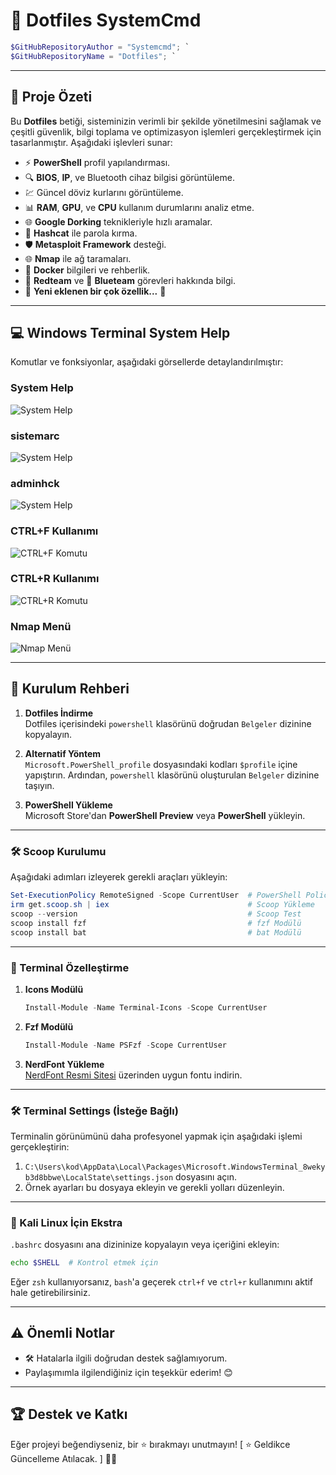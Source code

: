 # 🌟 Dotfiles SystemCmd

```powershell
$GitHubRepositoryAuthor = "Systemcmd"; `
$GitHubRepositoryName = "Dotfiles"; `
```

---

## 🚀 Proje Özeti

Bu **Dotfiles** betiği, sisteminizin verimli bir şekilde yönetilmesini sağlamak ve çeşitli güvenlik, bilgi toplama ve optimizasyon işlemleri gerçekleştirmek için tasarlanmıştır. Aşağıdaki işlevleri sunar:

- ⚡ **PowerShell** profil yapılandırması.
- 🔍 **BIOS**, **IP**, ve Bluetooth cihaz bilgisi görüntüleme.
- 💹 Güncel döviz kurlarını görüntüleme.
- 📊 **RAM**, **GPU**, ve **CPU** kullanım durumlarını analiz etme.
- 🌐 **Google Dorking** teknikleriyle hızlı aramalar.
- 🔑 **Hashcat** ile parola kırma.
- 🛡️ **Metasploit Framework** desteği.
- 🌐 **Nmap** ile ağ taramaları.
- 🐳 **Docker** bilgileri ve rehberlik.
- 🔴 **Redteam** ve 🔵 **Blueteam** görevleri hakkında bilgi.
- 🔹 **Yeni eklenen bir çok özellik...** 🔹

---

## 💻 Windows Terminal System Help

Komutlar ve fonksiyonlar, aşağıdaki görsellerde detaylandırılmıştır:

### System Help
![System Help](https://github.com/systemcmd/Dotfiles/raw/main/images/systemhelp.png)

### sistemarc
![System Help](https://github.com/systemcmd/Dotfiles/raw/main/images/sistemarc.png)

### adminhck
![System Help](https://github.com/systemcmd/Dotfiles/raw/main/images/sahip.png)

### CTRL+F Kullanımı
![CTRL+F Komutu](https://github.com/systemcmd/Dotfiles/raw/main/images/CTRL+F.png)

### CTRL+R Kullanımı
![CTRL+R Komutu](https://github.com/systemcmd/Dotfiles/raw/main/images/CTRL+R.jpg)

### Nmap Menü
![Nmap Menü](https://github.com/systemcmd/Dotfiles/raw/main/images/nmp.png)

---

## 🔧 Kurulum Rehberi

1. **Dotfiles İndirme**  
   Dotfiles içerisindeki `powershell` klasörünü doğrudan `Belgeler` dizinine kopyalayın.

2. **Alternatif Yöntem**  
   `Microsoft.PowerShell_profile` dosyasındaki kodları `$profile` içine yapıştırın. Ardından, `powershell` klasörünü oluşturulan `Belgeler` dizinine taşıyın.

3. **PowerShell Yükleme**  
   Microsoft Store'dan **PowerShell Preview** veya **PowerShell** yükleyin.

---

### 🛠️ Scoop Kurulumu

Aşağıdaki adımları izleyerek gerekli araçları yükleyin:

```powershell
Set-ExecutionPolicy RemoteSigned -Scope CurrentUser  # PowerShell Policy Ayarları
irm get.scoop.sh | iex                               # Scoop Yükleme
scoop --version                                      # Scoop Test
scoop install fzf                                    # fzf Modülü
scoop install bat                                    # bat Modülü
```

---

### 🎨 Terminal Özelleştirme

1. **Icons Modülü**  
   ```powershell
   Install-Module -Name Terminal-Icons -Scope CurrentUser
   ```

2. **Fzf Modülü**  
   ```powershell
   Install-Module -Name PSFzf -Scope CurrentUser
   ```

3. **NerdFont Yükleme**  
   [NerdFont Resmi Sitesi](https://www.nerdfonts.com/font-downloads) üzerinden uygun fontu indirin.

---

### 🛠️ Terminal Settings (İsteğe Bağlı)

Terminalin görünümünü daha profesyonel yapmak için aşağıdaki işlemi gerçekleştirin:

1. `C:\Users\kod\AppData\Local\Packages\Microsoft.WindowsTerminal_8wekyb3d8bbwe\LocalState\settings.json` dosyasını açın.
2. Örnek ayarları bu dosyaya ekleyin ve gerekli yolları düzenleyin.

---

### 🐧 Kali Linux İçin Ekstra

`.bashrc` dosyasını ana dizininize kopyalayın veya içeriğini ekleyin:
```bash
echo $SHELL  # Kontrol etmek için
```
Eğer `zsh` kullanıyorsanız, `bash`'a geçerek `ctrl+f` ve `ctrl+r` kullanımını aktif hale getirebilirsiniz.

---

## ⚠️ Önemli Notlar

- 🛠️ Hatalarla ilgili doğrudan destek sağlamıyorum.
- Paylaşımımla ilgilendiğiniz için teşekkür ederim! 😊

---

## 🏆 Destek ve Katkı

Eğer projeyi beğendiyseniz, bir ⭐ bırakmayı unutmayın! [ ⭐ Geldikce Güncelleme Atılacak. ] 🧑‍💻
